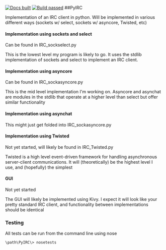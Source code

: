 [![Docs built](https://readthedocs.org/projects/pyirc/badge/?version=latest)](http://pyirc.readthedocs.org/en/latest/)
[![Build passed](https://travis-ci.org/Dannnno/pyirc.svg?branch=master)](https://travis-ci.org/Dannnno/PyIRC)
##PyIRC

Implementation of an IRC client in python.  Will be implemented in various different ways (sockets w/ select, sockets w/ asyncore, Twisted, etc)

#### Implementation using sockets and select
Can be found in IRC_sockselect.py

This is the lowest level my program is likely to go.  It uses the stdlib implementation of sockets and select to implement an IRC client.

#### Implementation using asyncore
Can be found in IRC_sockasyncore.py

This is the mid level implementation I'm working on.  Asyncore and asynchat are modules in the stdlib that operate at a higher level than select but offer similar functionality

#### Implementation using asynchat
This might just get folded into IRC_sockasyncore.py

#### Implementation using Twisted
Not yet started, will likely be found in IRC_Twisted.py

Twisted is a high level event-driven framework for handling asynchronous server-client communications.  It will (theoretically) be the highest level I use, and (hopefully) the simplest

#### GUI
Not yet started

The GUI will likely be implemented using Kivy.  I expect it will look like your pretty standard IRC client, and functionality between implementations should be identical

### Testing

All tests can be run from the command line using nose

    \path\PyIRC\> nosetests